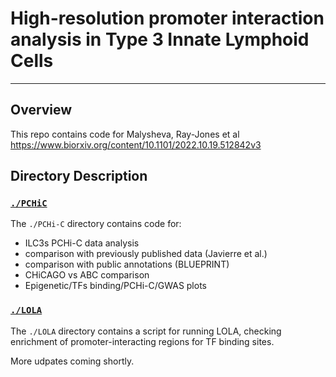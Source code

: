 # High-resolution promoter interaction analysis in Type 3 Innate Lymphoid Cells

___

## Overview

This repo contains code for Malysheva, Ray-Jones et al
https://www.biorxiv.org/content/10.1101/2022.10.19.512842v3


## Directory Description

### [`./PCHiC`](./PCHiC)
The `./PCHi-C` directory contains code for:
 - ILC3s PCHi-C data analysis
 - comparison with previously published data (Javierre et al.)
 - comparison with public annotations (BLUEPRINT)
 - CHiCAGO vs ABC comparison
 - Epigenetic/TFs binding/PCHi-C/GWAS plots

### [`./LOLA`](../LOLA)
The `./LOLA` directory contains a script for running LOLA, checking enrichment of promoter-interacting regions for TF binding sites.

More udpates coming shortly.
